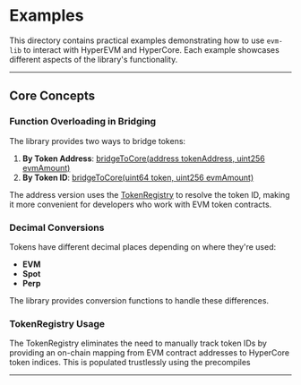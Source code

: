 # Examples

This directory contains practical examples demonstrating how to use `evm-lib` to interact with HyperEVM and HyperCore. Each example showcases different aspects of the library's functionality.

---

## Core Concepts

### Function Overloading in Bridging
The library provides two ways to bridge tokens:
1. **By Token Address**: [bridgeToCore(address tokenAddress, uint256 evmAmount)](https://github.com/hyperliquid-dev/evm-lib/blob/f27ed9ebcba8c61c6cbfbe4727c52e50d0c2759b/src/CoreWriterLib.sol#L38-L41)
2. **By Token ID**: [bridgeToCore(uint64 token, uint256 evmAmount)](https://github.com/hyperliquid-dev/evm-lib/blob/f27ed9ebcba8c61c6cbfbe4727c52e50d0c2759b/src/CoreWriterLib.sol#L43-L53)

The address version uses the [TokenRegistry](https://github.com/hyperliquid-dev/evm-lib/blob/main/src/registry/TokenRegistry.sol) to resolve the token ID, making it more convenient for developers who work with EVM token contracts.

### Decimal Conversions
Tokens have different decimal places depending on where they're used:
- **EVM**
- **Spot** 
- **Perp**

The library provides conversion functions to handle these differences.

### TokenRegistry Usage
The TokenRegistry eliminates the need to manually track token IDs by providing an on-chain mapping from EVM contract addresses to HyperCore token indices. This is populated trustlessly using the precompiles

---
